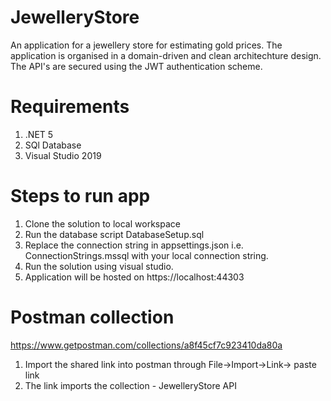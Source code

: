 # JewelleryStore
An application for a jewellery store for estimating gold prices.
The application is organised in a domain-driven and clean architechture design.
The API's are secured using the JWT authentication scheme.

# Requirements
1. .NET 5
2. SQl Database
3. Visual Studio 2019

# Steps to run app
1. Clone the solution to local workspace
2. Run the database script DatabaseSetup.sql
3. Replace the connection string in appsettings.json i.e. ConnectionStrings.mssql with your local connection string.
4. Run the solution using visual studio.
5. Application will be hosted on https://localhost:44303

# Postman collection
https://www.getpostman.com/collections/a8f45cf7c923410da80a

1. Import the shared link into postman through File->Import->Link-> paste link
2. The link imports the collection - JewelleryStore API
